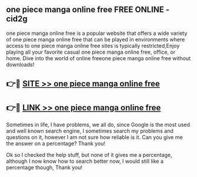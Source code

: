 ## one piece manga online free FREE ONLINE - cid2g

one piece manga online free is a popular website that offers a wide variety of one piece manga online free that can be played in environments where access to one piece manga online free sites is typically restricted,Enjoy playing all your favorite casual one piece manga online free, office, or home. Dive into the world of online freeone piece manga online free without downloads!

## 👉🔴 [SITE >> one piece manga online free](http://news.freeplayer.one?title=one_piece_manga_online_free&ref=FRRE)

## 👉🔴 [LINK >> one piece manga online free](http://news.freeplayer.one?title=one_piece_manga_online_free&ref=FREE)

Sometimes in life, I have problems, we all do, since Google is the most used and well known search engine, I sometimes search my problems and questions on it, however I am not sure how reliable is it. Can you give me the answer on a percentage? Thank you!

Ok so I checked the help stuff, but none of it gives me a percentage, although I now know how to search better now, I would still like a percentage though, Thank you!